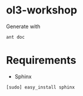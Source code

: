 ol3-workshop
============

Generate with

```
ant doc
```

Requirements
============

* Sphinx

```
[sudo] easy_install sphinx
```
